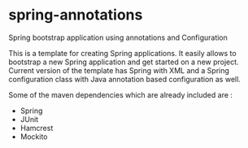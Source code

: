 spring-annotations
==================

Spring bootstrap application using annotations and Configuration

This is a template for creating Spring applications. It easily allows to bootstrap a new Spring application and get started on a new project.
Current version of the template has Spring with XML and a Spring configuration class with Java annotation based configuration as well.

Some of the maven dependencies which are already included are :
- Spring
- JUnit
- Hamcrest
- Mockito

